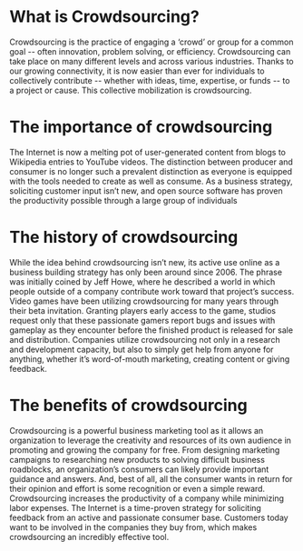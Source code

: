 # What is Crowdsourcing? #

Crowdsourcing is the practice of engaging a ‘crowd’ or group for a common goal -- often innovation, problem solving, or efficiency. Crowdsourcing can take place on many different levels and across various industries. Thanks to our growing connectivity, it is now easier than ever for individuals to collectively contribute -- whether with ideas, time, expertise, or funds -- to a project or cause. This collective mobilization is crowdsourcing.


# The importance of crowdsourcing #

The Internet is now a melting pot of user-generated content from blogs to Wikipedia entries to YouTube videos. The distinction between producer and consumer is no longer such a prevalent distinction as everyone is equipped with the tools needed to create as well as consume.
As a business strategy, soliciting customer input isn’t new, and open source software has proven the productivity possible through a large group of individuals


# The history of crowdsourcing #

While the idea behind crowdsourcing isn’t new, its active use online as a business building strategy has only been around since 2006. The phrase was initially coined by Jeff Howe, where he described a world in which people outside of a company contribute work toward that project’s success. Video games have been utilizing crowdsourcing for many years through their beta invitation. Granting players early access to the game, studios request only that these passionate gamers report bugs and issues with gameplay as they encounter before the finished product is released for sale and distribution.
Companies utilize crowdsourcing not only in a research and development capacity, but also to simply get help from anyone for anything, whether it’s word-of-mouth marketing, creating content or giving feedback.


# The benefits of crowdsourcing #

Crowdsourcing is a powerful business marketing tool as it allows an organization to leverage the creativity and resources of its own audience in promoting and growing the company for free. From designing marketing campaigns to researching new products to solving difficult business roadblocks, an organization’s consumers can likely provide important guidance and answers. And, best of all, all the consumer wants in return for their opinion and effort is some recognition or even a simple reward.
Crowdsourcing increases the productivity of a company while minimizing labor expenses. The Internet is a time-proven strategy for soliciting feedback from an active and passionate consumer base. Customers today want to be involved in the companies they buy from, which makes crowdsourcing an incredibly effective tool.
